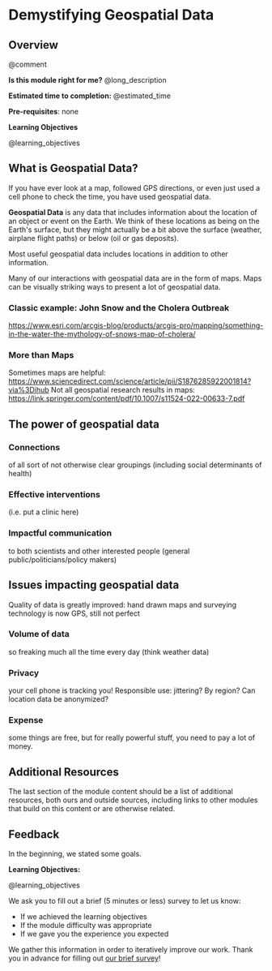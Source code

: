 <!--

author:   Elizabeth Drellich
email:    drelliche@chop.edu
version:  0.0.0
module_template_version: 2.0.1
language: en
narrator: UK English Female
title: Module Title
comment:  This module is a brief introduction to geospatial (location) data.
long_description: This module will survey some of the benefits of using geospatial data for research purposes. No previous exposure to geospatial data is expected. If you have any interest in maps or are wondering if using geospatial data might be helpful for your work, this lesson is designed to help you decide whether learning more about geospatial techniques is right for you and your project.
estimated_time: ??minutes

@learning_objectives  

After completion of this module, learners will be able to:

- Identify geospatial data
- Describe some of the benefits of using geospatial data
-
- articulate the rationale for something

@end

link:  https://chop-dbhi-arcus-education-website-assets.s3.amazonaws.com/css/styles.css

script: https://kit.fontawesome.com/83b2343bd4.js

-->

# Demystifying Geospatial Data

<div class = "overview">

## Overview
@comment

**Is this module right for me?** @long_description

**Estimated time to completion:** @estimated_time

**Pre-requisites**: none

**Learning Objectives**

@learning_objectives

</div>

## What is Geospatial Data?

If you have ever look at a map, followed GPS directions, or even just used a cell phone to check the time, you have used geospatial data.

**Geospatial Data** is any data that includes information about the location of an object or event on the Earth. We think of these locations as being on the Earth's surface, but they might actually be a bit above the surface (weather, airplane flight paths) or below (oil or gas deposits).    

Most useful geospatial data includes locations in addition to other information.

Many of our interactions with geospatial data are in the form of maps. Maps can be visually striking ways to present a lot of geospatial data.


### Classic example: John Snow and the Cholera Outbreak

https://www.esri.com/arcgis-blog/products/arcgis-pro/mapping/something-in-the-water-the-mythology-of-snows-map-of-cholera/

### More than Maps

Sometimes maps are helpful: https://www.sciencedirect.com/science/article/pii/S1876285922001814?via%3Dihub
Not all geospatial research results in maps: https://link.springer.com/content/pdf/10.1007/s11524-022-00633-7.pdf

## The power of geospatial data

### Connections
of all sort of not otherwise clear groupings (including social determinants of health)

### Effective interventions
(i.e. put a clinic here)

### Impactful communication
to both scientists and other interested people (general public/politicians/policy makers)

## Issues impacting geospatial data
Quality of data is greatly improved: hand drawn maps and surveying technology is now GPS, still not perfect

### Volume of data
so freaking much all the time every day (think weather data)

### Privacy
your cell phone is tracking you! Responsible use: jittering? By region? Can location data be anonymized?

### Expense
some things are free, but for really powerful stuff, you need to pay a lot of money.

## Additional Resources

The last section of the module content should be a list of additional resources, both ours and outside sources, including links to other modules that build on this content or are otherwise related.

## Feedback

In the beginning, we stated some goals.

**Learning Objectives:**

@learning_objectives

We ask you to fill out a brief (5 minutes or less) survey to let us know:

* If we achieved the learning objectives
* If the module difficulty was appropriate
* If we gave you the experience you expected

We gather this information in order to iteratively improve our work.  Thank you in advance for filling out [our brief survey](https://redcap.chop.edu/surveys/?s=KHTXCXJJ93&module_name=%22Demystifying+Geospatial+Data%22)!
